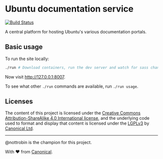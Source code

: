 Ubuntu documentation service
===

[![Build Status](https://travis-ci.org/ubuntudesign/docs.ubuntu.com.svg?branch=master)](https://travis-ci.org/ubuntudesign/docs.ubuntu.com)

A central platform for hosting Ubuntu's various documentation portals.

Basic usage
---

To run the site locally:

``` bash
./run # Download containers, run the dev server and watch for sass changes
```

Now visit <http://127.0.0.1:8007>.

To see what other `./run` commands are available, run `./run usage`.

Licenses
---

The content of this project is licensed under the [Creative Commons Attribution-ShareAlike 4.0 International license](https://creativecommons.org/licenses/by-sa/4.0/), and the underlying code used to format and display that content is licensed under the [LGPLv3](http://opensource.org/licenses/lgpl-3.0.html) by [Canonical Ltd](http://www.canonical.com/).

---

@nottrobin is the champion for this project.

With ♥ from [Canonical](http://www.canonical.com/).
